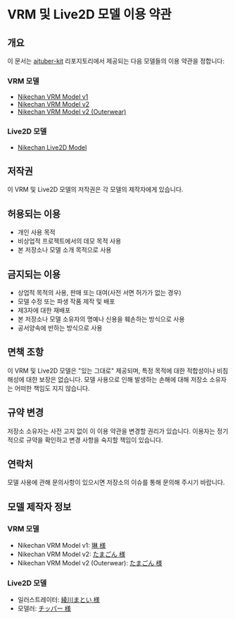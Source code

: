 # VRM 및 Live2D 모델 이용 약관

## 개요

이 문서는 [aituber-kit](https://github.com/tegnike/aituber-kit) 리포지토리에서 제공되는 다음 모델들의 이용 약관을 정합니다:

### VRM 모델

- [Nikechan VRM Model v1](https://github.com/tegnike/aituber-kit/blob/main/public/vrm/nikechan_v1.vrm)
- [Nikechan VRM Model v2](https://github.com/tegnike/aituber-kit/blob/main/public/vrm/nikechan_v2.vrm)
- [Nikechan VRM Model v2 (Outerwear)](https://github.com/tegnike/aituber-kit/blob/main/public/vrm/nikechan_v2_outerwear.vrm)

### Live2D 모델

- [Nikechan Live2D Model](https://github.com/tegnike/aituber-kit/blob/main/public/live2d/nike01)

## 저작권

이 VRM 및 Live2D 모델의 저작권은 각 모델의 제작자에게 있습니다.

## 허용되는 이용

- 개인 사용 목적
- 비상업적 프로젝트에서의 데모 목적 사용
- 본 저장소나 모델 소개 목적으로 사용

## 금지되는 이용

- 상업적 목적의 사용, 판매 또는 대여(사전 서면 허가가 없는 경우)
- 모델 수정 또는 파생 작품 제작 및 배포
- 제3자에 대한 재배포
- 본 저장소나 모델 소유자의 명예나 신용을 훼손하는 방식으로 사용
- 공서양속에 반하는 방식으로 사용

## 면책 조항

이 VRM 및 Live2D 모델은 "있는 그대로" 제공되며, 특정 목적에 대한 적합성이나 비침해성에 대한 보장은 없습니다. 모델 사용으로 인해 발생하는 손해에 대해 저장소 소유자는 어떠한 책임도 지지 않습니다.

## 규약 변경

저장소 소유자는 사전 고지 없이 이 이용 약관을 변경할 권리가 있습니다. 이용자는 정기적으로 규약을 확인하고 변경 사항을 숙지할 책임이 있습니다.

## 연락처

모델 사용에 관해 문의사항이 있으시면 저장소의 이슈를 통해 문의해 주시기 바랍니다.

## 모델 제작자 정보

### VRM 모델

- Nikechan VRM Model v1: [琳 様](https://x.com/rin_tyn25)
- Nikechan VRM Model v2: [たまごん 様](https://x.com/_TAMA_GON_)
- Nikechan VRM Model v2 (Outerwear): [たまごん 様](https://x.com/_TAMA_GON_)

### Live2D 모델

- 일러스트레이터: [綾川まとい 様](https://x.com/matoi_e_ma)
- 모델러: [チッパー 様](https://x.com/Chipper_tyvt)

